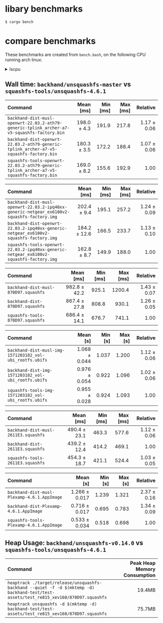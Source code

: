 # libary benchmarks
```
$ cargo bench
```

# compare benchmarks

These benchmarks are created from `bench.bash`, on the following CPU running arch linux:

</details>

<details><summary>lscpu</summary>

```
$ lscpu
Architecture:            x86_64
  CPU op-mode(s):        32-bit, 64-bit
  Address sizes:         39 bits physical, 48 bits virtual
  Byte Order:            Little Endian
CPU(s):                  4
  On-line CPU(s) list:   0-3
Vendor ID:               GenuineIntel
  Model name:            Intel(R) Core(TM) i5-6300U CPU @ 2.40GHz
    CPU family:          6
    Model:               78
    Thread(s) per core:  2
    Core(s) per socket:  2
    Socket(s):           1
    Stepping:            3
    CPU(s) scaling MHz:  80%
    CPU max MHz:         3000.0000
    CPU min MHz:         400.0000
    BogoMIPS:            5001.23
```

</details>

## Wall time: `backhand/unsquashfs-master` vs `squashfs-tools/unsquashfs-4.6.1`
| Command | Mean [ms] | Min [ms] | Max [ms] | Relative |
|:---|---:|---:|---:|---:|
| `backhand-dist-musl-openwrt-22.03.2-ath79-generic-tplink_archer-a7-v5-squashfs-factory.bin` | 198.0 ± 4.3 | 191.9 | 217.8 | 1.17 ± 0.06 |
| `backhand-dist-openwrt-22.03.2-ath79-generic-tplink_archer-a7-v5-squashfs-factory.bin` | 180.3 ± 3.5 | 172.2 | 188.4 | 1.07 ± 0.06 |
| `squashfs-tools-openwrt-22.03.2-ath79-generic-tplink_archer-a7-v5-squashfs-factory.bin` | 169.0 ± 8.2 | 155.6 | 192.9 | 1.00 |

| Command | Mean [ms] | Min [ms] | Max [ms] | Relative |
|:---|---:|---:|---:|---:|
| `backhand-dist-musl-openwrt-22.03.2-ipq40xx-generic-netgear_ex6100v2-squashfs-factory.img` | 202.4 ± 9.4 | 195.1 | 257.2 | 1.24 ± 0.09 |
| `backhand-dist-openwrt-22.03.2-ipq40xx-generic-netgear_ex6100v2-squashfs-factory.img` | 184.2 ± 12.6 | 166.5 | 233.7 | 1.13 ± 0.10 |
| `squashfs-tools-openwrt-22.03.2-ipq40xx-generic-netgear_ex6100v2-squashfs-factory.img` | 162.8 ± 8.7 | 149.9 | 188.0 | 1.00 |

| Command | Mean [ms] | Min [ms] | Max [ms] | Relative |
|:---|---:|---:|---:|---:|
| `backhand-dist-musl-870D97.squashfs` | 982.8 ± 42.2 | 925.1 | 1200.4 | 1.43 ± 0.07 |
| `backhand-dist-870D97.squashfs` | 867.4 ± 27.8 | 808.8 | 930.1 | 1.26 ± 0.05 |
| `squashfs-tools-870D97.squashfs` | 686.4 ± 14.1 | 676.7 | 741.1 | 1.00 |

| Command | Mean [s] | Min [s] | Max [s] | Relative |
|:---|---:|---:|---:|---:|
| `backhand-dist-musl-img-1571203182_vol-ubi_rootfs.ubifs` | 1.068 ± 0.044 | 1.037 | 1.200 | 1.12 ± 0.06 |
| `backhand-dist-img-1571203182_vol-ubi_rootfs.ubifs` | 0.976 ± 0.054 | 0.922 | 1.096 | 1.02 ± 0.06 |
| `squashfs-tools-img-1571203182_vol-ubi_rootfs.ubifs` | 0.955 ± 0.028 | 0.924 | 1.093 | 1.00 |

| Command | Mean [ms] | Min [ms] | Max [ms] | Relative |
|:---|---:|---:|---:|---:|
| `backhand-dist-musl-2611E3.squashfs` | 490.4 ± 23.1 | 463.3 | 577.6 | 1.12 ± 0.06 |
| `backhand-dist-2611E3.squashfs` | 439.2 ± 12.4 | 414.2 | 469.1 | 1.00 |
| `squashfs-tools-2611E3.squashfs` | 454.3 ± 18.7 | 421.1 | 524.4 | 1.03 ± 0.05 |

| Command | Mean [s] | Min [s] | Max [s] | Relative |
|:---|---:|---:|---:|---:|
| `backhand-dist-musl-Plexamp-4.6.1.AppImage` | 1.266 ± 0.017 | 1.239 | 1.321 | 2.37 ± 0.16 |
| `backhand-dist-Plexamp-4.6.1.AppImage` | 0.716 ± 0.017 | 0.695 | 0.783 | 1.34 ± 0.09 |
| `squashfs-tools-Plexamp-4.6.1.AppImage` | 0.533 ± 0.034 | 0.518 | 0.698 | 1.00 |

## Heap Usage: `backhand/unsquashfs-v0.14.0` vs `squashfs-tools/unsquashfs-4.6.1`
| Command | Peak Heap Memory Consumption |
| :------ | ---------------------------: |
| `heaptrack ./target/release/unsquashfs-backhand --quiet -f -d $(mktemp -d) backhand-test/test-assets/test_re815_xev160/870D97.squashfs` | 19.4MB |
| `heaptrack unsquashfs -d $(mktemp -d) backhand-test/test-assets/test_re815_xev160/870D97.squashfs` | 75.7MB |
